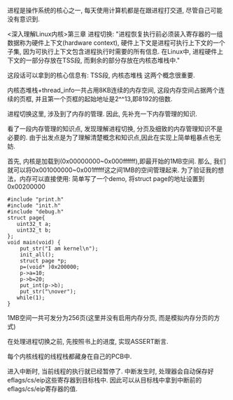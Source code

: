 进程是操作系统的核心之一, 每天使用计算机都是在跟进程打交道, 尽管自己可能没有意识到.

<深入理解Linux内核>第三章 进程切换:
"进程恢复执行前必须装入寄存器的一组数据称为硬件上下文(hardware context), 硬件上下文是进程可执行上下文的一个子集,
因为可执行上下文包含进程执行时需要的所有信息. 在Linux中, 进程硬件上下文的一部分存放在TSS段, 而剩余的部分存放在内核态堆栈中."

这段话可以拿到的核心信息有: TSS段, 内核态堆栈 这两个概念很重要.

内核态堆栈+thread_info一共占用8KB连续的内存空间, 这段内存空间占据两个连续的页框,
并且第一个页框的起始地址是2^^13,即8192的倍数.

进程切换这里, 涉及到了内存的管理. 因此, 先补充一下内存管理的知识.

看了一段内存管理的知识点, 发现理解进程切换, 分页及细致的内存管理知识不是必要的.
由于出发点是为了理解清楚概念和知识点,因此在实现上简单粗暴点也无妨.


首先, 内核是加载到(0x00000000~0x000ffffff),即最开始的1MB空间.
那么, 我们就可以将0x001000000~0x001fffff这之间1MB的空间管理起来.
为了验证我的想法，内存可以直接使用:
简单写了一个demo, 将struct page的地址设置到0x00200000
```
#include "print.h"
#include "init.h"
#include "debug.h"
struct page{
   uint32_t a;
   uint32_t b;
};
void main(void) {
    put_str("I am kernel\n");
    init_all();
    struct page *p;
    p=(void* )0x200000;
    p->a=10;
    p->b=20;
    put_int(p->b);
    put_str("\nover");
   while(1);
}
```

1MB空间一共可发分为256页(这里并没有启用内存分页, 而是模拟内存分页的方式)

在处理进程切换之前, 先按照书上的进度, 实现ASSERT断言.


每个内核线程的线程栈都藏身在自己的PCB中.

进入中断时, 当前线程的执行就已经暂停了.
中断发生时, 处理器会自动保存好eflags/cs/eip这些寄存器到目标栈中.
因此可以从目标栈中拿到中断前的eflags/cs/eip寄存器的值.


















